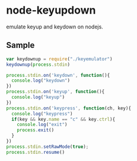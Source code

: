 node-keyupdown
==============

emulate keyup and keydown on nodejs.


## Sample

```javascript
var keydownup = require("./keyemulator")
keydownup(process.stdin)

process.stdin.on('keydown', function(){
  console.log("keydown")
})
process.stdin.on('keyup', function(){
  console.log("keyup")
})
process.stdin.on('keypress', function(ch, key){
  console.log("keypress")
  if(key && key.name == "c" && key.ctrl){
    console.log("exit")
    process.exit()
  }
})
process.stdin.setRawMode(true);
process.stdin.resume()
```
